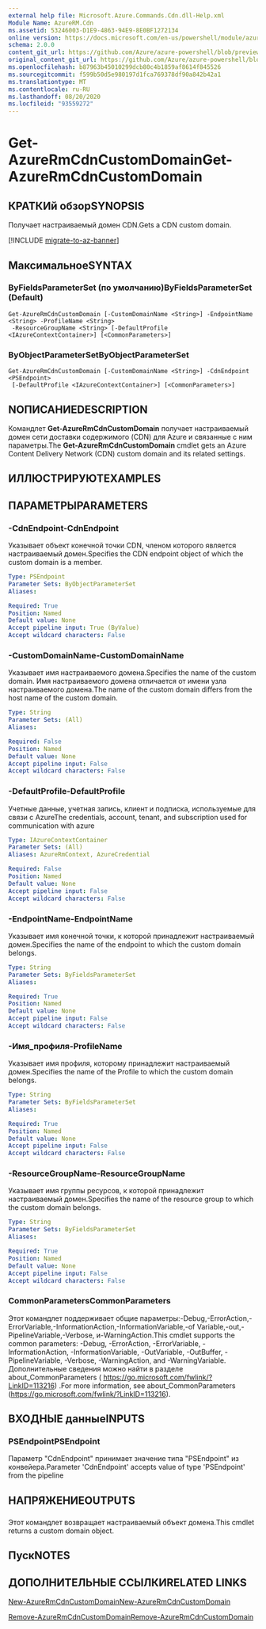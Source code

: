 ```yaml
---
external help file: Microsoft.Azure.Commands.Cdn.dll-Help.xml
Module Name: AzureRM.Cdn
ms.assetid: 53246003-D1E9-4863-94E9-8E0BF1272134
online version: https://docs.microsoft.com/en-us/powershell/module/azurerm.cdn/get-azurermcdncustomdomain
schema: 2.0.0
content_git_url: https://github.com/Azure/azure-powershell/blob/preview/src/ResourceManager/Cdn/Commands.Cdn/help/Get-AzureRmCdnCustomDomain.md
original_content_git_url: https://github.com/Azure/azure-powershell/blob/preview/src/ResourceManager/Cdn/Commands.Cdn/help/Get-AzureRmCdnCustomDomain.md
ms.openlocfilehash: b87963b45010299dcb80c4b1859af8614f845526
ms.sourcegitcommit: f599b50d5e980197d1fca769378df90a842b42a1
ms.translationtype: MT
ms.contentlocale: ru-RU
ms.lasthandoff: 08/20/2020
ms.locfileid: "93559272"
---
```

# <span data-ttu-id="7d8b7-101">Get-AzureRmCdnCustomDomain</span><span class="sxs-lookup"><span data-stu-id="7d8b7-101">Get-AzureRmCdnCustomDomain</span></span>

## <span data-ttu-id="7d8b7-102">КРАТКИй обзор</span><span class="sxs-lookup"><span data-stu-id="7d8b7-102">SYNOPSIS</span></span>
<span data-ttu-id="7d8b7-103">Получает настраиваемый домен CDN.</span><span class="sxs-lookup"><span data-stu-id="7d8b7-103">Gets a CDN custom domain.</span></span>

[!INCLUDE [migrate-to-az-banner](../../includes/migrate-to-az-banner.md)]

## <span data-ttu-id="7d8b7-104">Максимальное</span><span class="sxs-lookup"><span data-stu-id="7d8b7-104">SYNTAX</span></span>

### <span data-ttu-id="7d8b7-105">ByFieldsParameterSet (по умолчанию)</span><span class="sxs-lookup"><span data-stu-id="7d8b7-105">ByFieldsParameterSet (Default)</span></span>
```
Get-AzureRmCdnCustomDomain [-CustomDomainName <String>] -EndpointName <String> -ProfileName <String>
 -ResourceGroupName <String> [-DefaultProfile <IAzureContextContainer>] [<CommonParameters>]
```

### <span data-ttu-id="7d8b7-106">ByObjectParameterSet</span><span class="sxs-lookup"><span data-stu-id="7d8b7-106">ByObjectParameterSet</span></span>
```
Get-AzureRmCdnCustomDomain [-CustomDomainName <String>] -CdnEndpoint <PSEndpoint>
 [-DefaultProfile <IAzureContextContainer>] [<CommonParameters>]
```

## <span data-ttu-id="7d8b7-107">NОПИСАНИЕ</span><span class="sxs-lookup"><span data-stu-id="7d8b7-107">DESCRIPTION</span></span>
<span data-ttu-id="7d8b7-108">Командлет **Get-AzureRmCdnCustomDomain** получает настраиваемый домен сети доставки содержимого (CDN) для Azure и связанные с ним параметры.</span><span class="sxs-lookup"><span data-stu-id="7d8b7-108">The **Get-AzureRmCdnCustomDomain** cmdlet gets an Azure Content Delivery Network (CDN) custom domain and its related settings.</span></span>

## <span data-ttu-id="7d8b7-109">ИЛЛЮСТРИРУЮТ</span><span class="sxs-lookup"><span data-stu-id="7d8b7-109">EXAMPLES</span></span>

## <span data-ttu-id="7d8b7-110">ПАРАМЕТРЫ</span><span class="sxs-lookup"><span data-stu-id="7d8b7-110">PARAMETERS</span></span>

### <span data-ttu-id="7d8b7-111">-CdnEndpoint</span><span class="sxs-lookup"><span data-stu-id="7d8b7-111">-CdnEndpoint</span></span>
<span data-ttu-id="7d8b7-112">Указывает объект конечной точки CDN, членом которого является настраиваемый домен.</span><span class="sxs-lookup"><span data-stu-id="7d8b7-112">Specifies the CDN endpoint object of which the custom domain is a member.</span></span>

```yaml
Type: PSEndpoint
Parameter Sets: ByObjectParameterSet
Aliases: 

Required: True
Position: Named
Default value: None
Accept pipeline input: True (ByValue)
Accept wildcard characters: False
```

### <span data-ttu-id="7d8b7-113">-CustomDomainName</span><span class="sxs-lookup"><span data-stu-id="7d8b7-113">-CustomDomainName</span></span>
<span data-ttu-id="7d8b7-114">Указывает имя настраиваемого домена.</span><span class="sxs-lookup"><span data-stu-id="7d8b7-114">Specifies the name of the custom domain.</span></span>
<span data-ttu-id="7d8b7-115">Имя настраиваемого домена отличается от имени узла настраиваемого домена.</span><span class="sxs-lookup"><span data-stu-id="7d8b7-115">The name of the custom domain differs from the host name of the custom domain.</span></span>

```yaml
Type: String
Parameter Sets: (All)
Aliases: 

Required: False
Position: Named
Default value: None
Accept pipeline input: False
Accept wildcard characters: False
```

### <span data-ttu-id="7d8b7-116">-DefaultProfile</span><span class="sxs-lookup"><span data-stu-id="7d8b7-116">-DefaultProfile</span></span>
<span data-ttu-id="7d8b7-117">Учетные данные, учетная запись, клиент и подписка, используемые для связи с Azure</span><span class="sxs-lookup"><span data-stu-id="7d8b7-117">The credentials, account, tenant, and subscription used for communication with azure</span></span>

```yaml
Type: IAzureContextContainer
Parameter Sets: (All)
Aliases: AzureRmContext, AzureCredential

Required: False
Position: Named
Default value: None
Accept pipeline input: False
Accept wildcard characters: False
```

### <span data-ttu-id="7d8b7-118">-EndpointName</span><span class="sxs-lookup"><span data-stu-id="7d8b7-118">-EndpointName</span></span>
<span data-ttu-id="7d8b7-119">Указывает имя конечной точки, к которой принадлежит настраиваемый домен.</span><span class="sxs-lookup"><span data-stu-id="7d8b7-119">Specifies the name of the endpoint to which the custom domain belongs.</span></span>

```yaml
Type: String
Parameter Sets: ByFieldsParameterSet
Aliases: 

Required: True
Position: Named
Default value: None
Accept pipeline input: False
Accept wildcard characters: False
```

### <span data-ttu-id="7d8b7-120">-Имя_профиля</span><span class="sxs-lookup"><span data-stu-id="7d8b7-120">-ProfileName</span></span>
<span data-ttu-id="7d8b7-121">Указывает имя профиля, которому принадлежит настраиваемый домен.</span><span class="sxs-lookup"><span data-stu-id="7d8b7-121">Specifies the name of the Profile to which the custom domain belongs.</span></span>

```yaml
Type: String
Parameter Sets: ByFieldsParameterSet
Aliases: 

Required: True
Position: Named
Default value: None
Accept pipeline input: False
Accept wildcard characters: False
```

### <span data-ttu-id="7d8b7-122">-ResourceGroupName</span><span class="sxs-lookup"><span data-stu-id="7d8b7-122">-ResourceGroupName</span></span>
<span data-ttu-id="7d8b7-123">Указывает имя группы ресурсов, к которой принадлежит настраиваемый домен.</span><span class="sxs-lookup"><span data-stu-id="7d8b7-123">Specifies the name of the resource group to which the custom domain belongs.</span></span>

```yaml
Type: String
Parameter Sets: ByFieldsParameterSet
Aliases: 

Required: True
Position: Named
Default value: None
Accept pipeline input: False
Accept wildcard characters: False
```

### <span data-ttu-id="7d8b7-124">CommonParameters</span><span class="sxs-lookup"><span data-stu-id="7d8b7-124">CommonParameters</span></span>
<span data-ttu-id="7d8b7-125">Этот командлет поддерживает общие параметры:-Debug,-ErrorAction,-ErrorVariable,-InformationAction,-InformationVariable,-of Variable,-out,-PipelineVariable,-Verbose, и-WarningAction.</span><span class="sxs-lookup"><span data-stu-id="7d8b7-125">This cmdlet supports the common parameters: -Debug, -ErrorAction, -ErrorVariable, -InformationAction, -InformationVariable, -OutVariable, -OutBuffer, -PipelineVariable, -Verbose, -WarningAction, and -WarningVariable.</span></span> <span data-ttu-id="7d8b7-126">Дополнительные сведения можно найти в разделе about_CommonParameters ( https://go.microsoft.com/fwlink/?LinkID=113216) .</span><span class="sxs-lookup"><span data-stu-id="7d8b7-126">For more information, see about_CommonParameters (https://go.microsoft.com/fwlink/?LinkID=113216).</span></span>

## <span data-ttu-id="7d8b7-127">ВХОДНЫЕ данные</span><span class="sxs-lookup"><span data-stu-id="7d8b7-127">INPUTS</span></span>

### <span data-ttu-id="7d8b7-128">PSEndpoint</span><span class="sxs-lookup"><span data-stu-id="7d8b7-128">PSEndpoint</span></span>
<span data-ttu-id="7d8b7-129">Параметр "CdnEndpoint" принимает значение типа "PSEndpoint" из конвейера.</span><span class="sxs-lookup"><span data-stu-id="7d8b7-129">Parameter 'CdnEndpoint' accepts value of type 'PSEndpoint' from the pipeline</span></span>

## <span data-ttu-id="7d8b7-130">НАПРЯЖЕНИЕ</span><span class="sxs-lookup"><span data-stu-id="7d8b7-130">OUTPUTS</span></span>

###  
<span data-ttu-id="7d8b7-131">Этот командлет возвращает настраиваемый объект домена.</span><span class="sxs-lookup"><span data-stu-id="7d8b7-131">This cmdlet returns a custom domain object.</span></span>

## <span data-ttu-id="7d8b7-132">Пуск</span><span class="sxs-lookup"><span data-stu-id="7d8b7-132">NOTES</span></span>

## <span data-ttu-id="7d8b7-133">ДОПОЛНИТЕЛЬНЫЕ ССЫЛКИ</span><span class="sxs-lookup"><span data-stu-id="7d8b7-133">RELATED LINKS</span></span>

[<span data-ttu-id="7d8b7-134">New-AzureRmCdnCustomDomain</span><span class="sxs-lookup"><span data-stu-id="7d8b7-134">New-AzureRmCdnCustomDomain</span></span>](./New-AzureRmCdnCustomDomain.md)

[<span data-ttu-id="7d8b7-135">Remove-AzureRmCdnCustomDomain</span><span class="sxs-lookup"><span data-stu-id="7d8b7-135">Remove-AzureRmCdnCustomDomain</span></span>](./Remove-AzureRmCdnCustomDomain.md)


